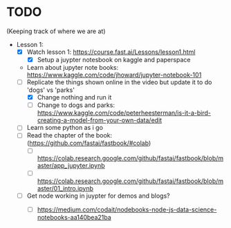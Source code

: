 # TODO

(Keeping track of where we are at)

- Lesson 1:
    - [x] Watch lesson 1: https://course.fast.ai/Lessons/lesson1.html
        - [x] Setup a juypter notesbook on kaggle and paperspace
    - Learn about jupyter note books: https://www.kaggle.com/code/jhoward/jupyter-notebook-101
    - [ ] Replicate the things shown online in the video but update it to do 'dogs' vs 'parks'
        - [x] Change nothing and run it
        - [ ] Change to dogs and parks: https://www.kaggle.com/code/peterheesterman/is-it-a-bird-creating-a-model-from-your-own-data/edit
    - [ ] Learn some python as i go
    - [ ] Read the chapter of the book: (https://github.com/fastai/fastbook/#colab)
        - [ ] https://colab.research.google.com/github/fastai/fastbook/blob/master/app_jupyter.ipynb
        - [ ] https://colab.research.google.com/github/fastai/fastbook/blob/master/01_intro.ipynb
    - [ ] Get node working in juypter for demos and blogs?
        - [ ] https://medium.com/codait/nodebooks-node-js-data-science-notebooks-aa140bea21ba
        
